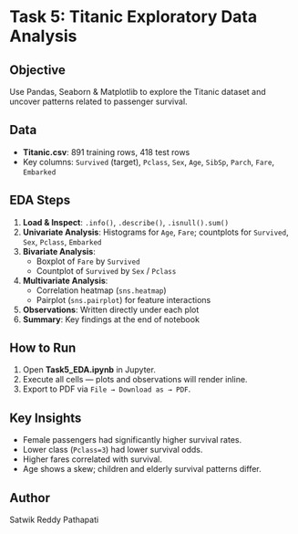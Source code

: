 # Task 5: Titanic Exploratory Data Analysis

## Objective
Use Pandas, Seaborn & Matplotlib to explore the Titanic dataset and uncover patterns related to passenger survival.

## Data
- **Titanic.csv**: 891 training rows, 418 test rows
- Key columns: `Survived` (target), `Pclass`, `Sex`, `Age`, `SibSp`, `Parch`, `Fare`, `Embarked`

## EDA Steps
1. **Load & Inspect**: `.info()`, `.describe()`, `.isnull().sum()`
2. **Univariate Analysis**: Histograms for `Age`, `Fare`; countplots for `Survived`, `Sex`, `Pclass`, `Embarked`
3. **Bivariate Analysis**:  
   - Boxplot of `Fare` by `Survived`  
   - Countplot of `Survived` by `Sex` / `Pclass`
4. **Multivariate Analysis**:  
   - Correlation heatmap (`sns.heatmap`)  
   - Pairplot (`sns.pairplot`) for feature interactions
5. **Observations**: Written directly under each plot
6. **Summary**: Key findings at the end of notebook

## How to Run
1. Open **Task5_EDA.ipynb** in Jupyter.  
2. Execute all cells — plots and observations will render inline.  
3. Export to PDF via `File → Download as → PDF`.

## Key Insights
- Female passengers had significantly higher survival rates.  
- Lower class (`Pclass=3`) had lower survival odds.  
- Higher fares correlated with survival.  
- Age shows a skew; children and elderly survival patterns differ.

## Author
Satwik Reddy Pathapati
